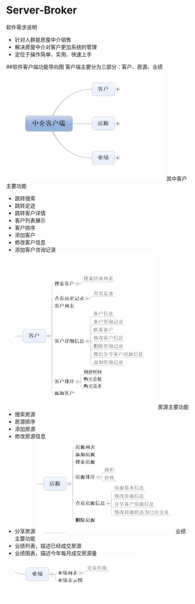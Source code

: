 # Server-Broker
软件需求说明
  - 针对人群是房屋中介销售
  - 解决房屋中介对客户更加系统的管理
  - 定位于操作简单、实用、快速上手

##软件客户端功能导向图
客户端主要分为三部分：客户、房源、业绩
![img](https://github.com/gyh/Server-Broker/blob/master/Project%20documentation/image/liangxiang-1.jpg)
其中客户主要功能
  - 跳转搜索
  - 跳转足迹
  - 跳转客户详情
  - 客户列表展示
  - 客户排序
  - 添加客户
  - 修改客户信息
  - 添加客户咨询记录
![img](https://github.com/gyh/Server-Broker/blob/master/Project%20documentation/image/liangxiang-2.jpg)
房源主要功能
  - 搜索房源
  - 房源排序
  - 添加房源
  - 修改房源信息
  - 分享房源
![img](https://github.com/gyh/Server-Broker/blob/master/Project%20documentation/image/liangxiang-3.jpg)
业绩主要功能
  - 业绩列表，描述已经成交房源
  - 业绩图表，描述今年每月成交房源量
![img](https://github.com/gyh/Server-Broker/blob/master/Project%20documentation/image/liangxiang-4.jpg)

